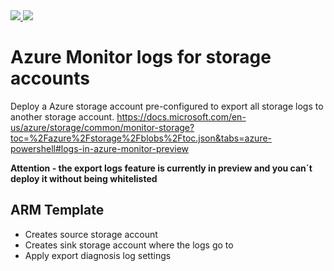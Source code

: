 <a href="https://portal.azure.com/#create/Microsoft.Template/uri/https%3A%2F%2Fraw.githubusercontent.com%2FGetVirtual%2FAzure-ARM%2Fmaster%2FStorageAccountLogs-Export2-StorageAccount%2Fazuredeploy.json" target="_blank">
    <img src="http://azuredeploy.net/deploybutton.png"/>
</a>
<a href="http://armviz.io/#/?load=https://raw.githubusercontent.com/GetVirtual/Azure-ARM/master/StorageAccountLogs-Export2-StorageAccount/azuredeploy.json" target="_blank">
    <img src="http://armviz.io/visualizebutton.png"/>
</a>

# Azure Monitor logs for storage accounts #

Deploy a Azure storage account pre-configured to export all storage logs to another storage account.
https://docs.microsoft.com/en-us/azure/storage/common/monitor-storage?toc=%2Fazure%2Fstorage%2Fblobs%2Ftoc.json&tabs=azure-powershell#logs-in-azure-monitor-preview

**Attention - the export logs feature is currently in preview and you can´t deploy it without being whitelisted**


## ARM Template ##
- Creates source storage account
- Creates sink storage account where the logs go to
- Apply export diagnosis log settings


